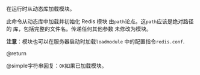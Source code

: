 在运行时从动态库加载模块。

此命令从动态库中加载并初始化 Redis 模块
由`path`论点。这`path`应该是绝对路径的
库，包括完整的文件名。传递任何其他参数
未修改为模块。

**注意**：模块也可以在服务器启动时加载`loadmodule`
中的配置指令`redis.conf`.

@return

@simple字符串回复：`OK`如果已加载模块。
